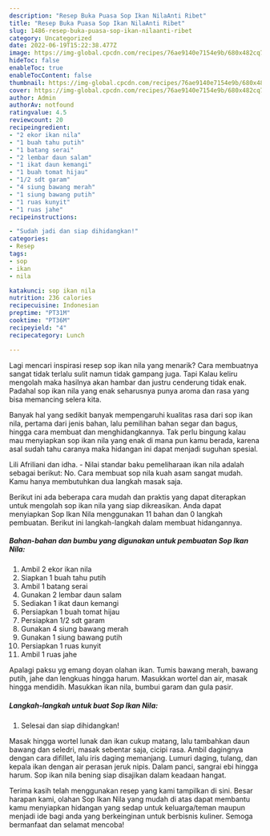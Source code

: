 ```yaml
---
description: "Resep Buka Puasa Sop Ikan NilaAnti Ribet"
title: "Resep Buka Puasa Sop Ikan NilaAnti Ribet"
slug: 1486-resep-buka-puasa-sop-ikan-nilaanti-ribet
category: Uncategorized
date: 2022-06-19T15:22:38.477Z
image: https://img-global.cpcdn.com/recipes/76ae9140e7154e9b/680x482cq70/sop-ikan-nila-foto-resep-utama.jpg
hideToc: false
enableToc: true
enableTocContent: false
thumbnail: https://img-global.cpcdn.com/recipes/76ae9140e7154e9b/680x482cq70/sop-ikan-nila-foto-resep-utama.jpg
cover: https://img-global.cpcdn.com/recipes/76ae9140e7154e9b/680x482cq70/sop-ikan-nila-foto-resep-utama.jpg
author: Admin
authorAv: notfound
ratingvalue: 4.5
reviewcount: 20
recipeingredient:
- "2 ekor ikan nila"
- "1 buah tahu putih"
- "1 batang serai"
- "2 lembar daun salam"
- "1 ikat daun kemangi"
- "1 buah tomat hijau"
- "1/2 sdt garam"
- "4 siung bawang merah"
- "1 siung bawang putih"
- "1 ruas kunyit"
- "1 ruas jahe"
recipeinstructions:

- "Sudah jadi dan siap dihidangkan!"
categories:
- Resep
tags:
- sop
- ikan
- nila

katakunci: sop ikan nila 
nutrition: 236 calories
recipecuisine: Indonesian
preptime: "PT31M"
cooktime: "PT36M"
recipeyield: "4"
recipecategory: Lunch

---
```



Lagi mencari inspirasi resep sop ikan nila yang menarik? Cara membuatnya sangat tidak terlalu sulit namun tidak gampang juga. Tapi Kalau keliru mengolah maka hasilnya akan hambar dan justru cenderung tidak enak. Padahal sop ikan nila yang enak seharusnya punya aroma dan rasa yang bisa memancing selera kita.


Banyak hal yang sedikit banyak mempengaruhi kualitas rasa dari sop ikan nila, pertama dari jenis bahan, lalu pemilihan bahan segar dan bagus, hingga cara membuat dan menghidangkannya. Tak perlu bingung kalau mau menyiapkan sop ikan nila yang enak di mana pun kamu berada, karena asal sudah tahu caranya maka hidangan ini dapat menjadi suguhan spesial.

Lili Afriliani dan idha. - Nilai standar baku pemeliharaan ikan nila adalah sebagai berikut: No. Cara membuat sop nila kuah asam sangat mudah. Kamu hanya membutuhkan dua langkah masak saja.


Berikut ini ada beberapa cara mudah dan praktis yang dapat diterapkan untuk mengolah sop ikan nila yang siap dikreasikan. Anda dapat menyiapkan Sop Ikan Nila menggunakan 11 bahan dan 0 langkah pembuatan. Berikut ini langkah-langkah dalam membuat hidangannya.

<!--inarticleads1-->

##### Bahan-bahan dan bumbu yang digunakan untuk pembuatan Sop Ikan Nila:

1. Ambil 2 ekor ikan nila
1. Siapkan 1 buah tahu putih
1. Ambil 1 batang serai
1. Gunakan 2 lembar daun salam
1. Sediakan 1 ikat daun kemangi
1. Persiapkan 1 buah tomat hijau
1. Persiapkan 1/2 sdt garam
1. Gunakan 4 siung bawang merah
1. Gunakan 1 siung bawang putih
1. Persiapkan 1 ruas kunyit
1. Ambil 1 ruas jahe


Apalagi paksu yg emang doyan olahan ikan. Tumis bawang merah, bawang putih, jahe dan lengkuas hingga harum. Masukkan wortel dan air, masak hingga mendidih. Masukkan ikan nila, bumbui garam dan gula pasir. 

<!--inarticleads2-->

##### Langkah-langkah untuk buat Sop Ikan Nila:


1. Selesai dan siap dihidangkan!

Masak hingga wortel lunak dan ikan cukup matang, lalu tambahkan daun bawang dan seledri, masak sebentar saja, cicipi rasa. Ambil dagingnya dengan cara difillet, lalu iris daging memanjang. Lumuri daging, tulang, dan kepala ikan dengan air perasan jeruk nipis. Dalam panci, sangrai ebi hingga harum. Sop ikan nila bening siap disajikan dalam keadaan hangat. 

Terima kasih telah menggunakan resep yang kami tampilkan di sini. Besar harapan kami, olahan Sop Ikan Nila yang mudah di atas dapat membantu kamu menyiapkan hidangan yang sedap untuk keluarga/teman maupun menjadi ide bagi anda yang berkeinginan untuk berbisnis kuliner. Semoga bermanfaat dan selamat mencoba!
